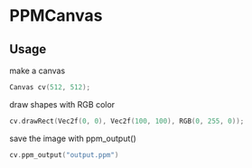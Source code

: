 # PPMCanvas
## Usage
make a canvas
```c++
Canvas cv(512, 512);
```
draw shapes with RGB color
```c++
cv.drawRect(Vec2f(0, 0), Vec2f(100, 100), RGB(0, 255, 0));
```
save the image with ppm_output()
```c++
cv.ppm_output("output.ppm")
```
